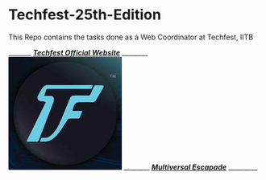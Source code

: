 # Techfest-25th-Edition

This Repo contains the tasks done as a Web Coordinator at Techfest, IITB

   _______ [***Techfest Official Website***](https://techfest.org/) ________ <img src="TFImage.jfif"> ________ [***Multiversal Escapade***](https://techfest.org/) _________
